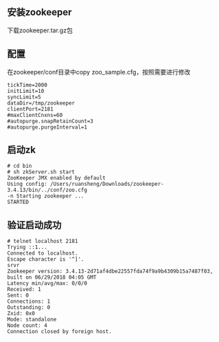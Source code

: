 ## 安装zookeeper
下载zookeeper.tar.gz包

## 配置
在zookeeper/conf目录中copy zoo_sample.cfg，按照需要进行修改
```
tickTime=2000
initLimit=10
syncLimit=5
dataDir=/tmp/zookeeper
clientPort=2181
#maxClientCnxns=60
#autopurge.snapRetainCount=3
#autopurge.purgeInterval=1
```

## 启动zk
```
# cd bin
# sh zkServer.sh start
ZooKeeper JMX enabled by default
Using config: /Users/ruansheng/Downloads/zookeeper-3.4.13/bin/../conf/zoo.cfg
-n Starting zookeeper ...
STARTED
```

## 验证启动成功
```
# telnet localhost 2181
Trying ::1...
Connected to localhost.
Escape character is '^]'.
srvr
Zookeeper version: 3.4.13-2d71af4dbe22557fda74f9a9b4309b15a7487f03, built on 06/29/2018 04:05 GMT
Latency min/avg/max: 0/0/0
Received: 1
Sent: 0
Connections: 1
Outstanding: 0
Zxid: 0x0
Mode: standalone
Node count: 4
Connection closed by foreign host.
```